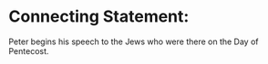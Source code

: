 # Connecting Statement:

Peter begins his speech to the Jews who were there on the Day of Pentecost.